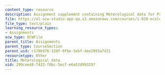 ```yaml
---
content_type: resource
description: Assignment supplement containing Meterological data for Problem Set 3.
file: https://ol-ocw-studio-app-qa.s3.amazonaws.com/courses/1-020-ecology-ii-engineering-for-sustainability-spring-2008/299cee487432f0bc5ecfe6a52d993297_harvardmet.txt
file_type: text/plain
learning_resource_types:
- Assignments
ocw_type: OCWFile
parent_title: Assignments
parent_type: CourseSection
parent_uid: c170b976-320f-9f6e-5ebf-dee2993a7d31
resourcetype: Other
title: Meterological data
uid: 299cee48-7432-f0bc-5ecf-e6a52d993297
---
```

